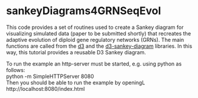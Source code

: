 # sankeyDiagrams4GRNSeqEvol
This code provides a set of routines used to create a Sankey diagram for visualizing simulated data (paper to be submitted shortly) that recreates the adaptive evolution of diploid gene regulatory networks (GRNs). The main functions are called from the [d3](https://github.com/d3/d3) and the [d3-sankey-diagram](https://github.com/ricklupton/d3-sankey-diagram) libraries. In this way, this tutorial provides a reusable D3 Sankey diagram.

To run the example an http-server must be started, e.g. using python as follows:  
python -m SimpleHTTPServer 8080  
Then you should be able to run the example by openingL http://localhost:8080/index.html
